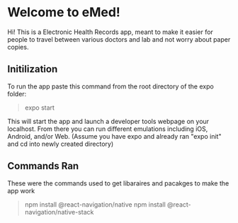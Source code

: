 # Welcome to eMed!

Hi! This is a Electronic Health Records app, meant to make it easier for people to travel between various doctors and lab and not worry about paper copies.

## Initilization

To run the app paste this command from the root directory of the expo folder:
>expo start

This will start the app and launch a developer tools webpage on your localhost. From there you can run different emulations including iOS, Android, and/or Web. (Assume you have expo and already ran "expo init" and cd into newly created directory)

## Commands Ran

These were the commands used to get libaraires and pacakges to make the app work
> npm install @react-navigation/native
> npm install @react-navigation/native-stack
